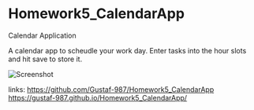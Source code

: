 # Homework5_CalendarApp
Calendar Application

A calendar app to scheudle your work day. Enter tasks into the hour slots and hit save to store it. 

![Screenshot](https://github.com/Gustaf-987/Homework5_CalendarApp/blob/main/Assets/workDayScheduler.png)

links: https://github.com/Gustaf-987/Homework5_CalendarApp
       https://gustaf-987.github.io/Homework5_CalendarApp/